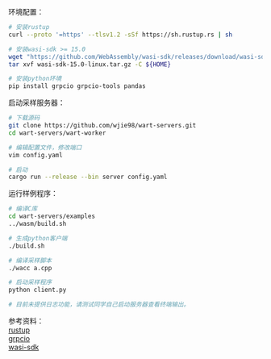 环境配置：
```bash
# 安装rustup
curl --proto '=https' --tlsv1.2 -sSf https://sh.rustup.rs | sh

# 安装wasi-sdk >= 15.0
wget "https://github.com/WebAssembly/wasi-sdk/releases/download/wasi-sdk-15/wasi-sdk-15.0-linux.tar.gz"
tar xvf wasi-sdk-15.0-linux.tar.gz -C ${HOME}

# 安装python环境
pip install grpcio grpcio-tools pandas
```  

启动采样服务器：
```bash
# 下载源码
git clone https://github.com/wjie98/wart-servers.git
cd wart-servers/wart-worker

# 编辑配置文件，修改端口
vim config.yaml

# 启动
cargo run --release --bin server config.yaml
```  

运行样例程序：
```bash
# 编译C库
cd wart-servers/examples
../wasm/build.sh

# 生成python客户端
./build.sh

# 编译采样脚本
./wacc a.cpp

# 启动采样程序
python client.py

# 目前未提供日志功能，请测试同学自己启动服务器查看终端输出。
```

参考资料：  
[rustup](https://rustup.rs/)  
[grpcio](https://www.grpc.io/docs/languages/python/quickstart/)  
[wasi-sdk](https://github.com/WebAssembly/wasi-sdk)  

